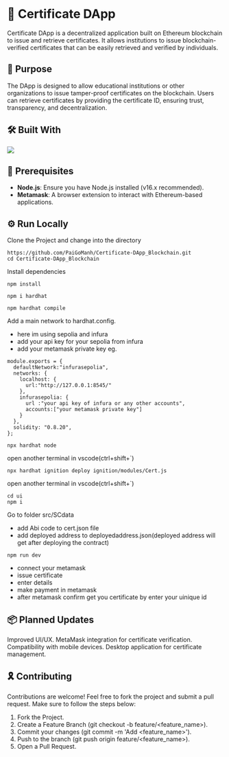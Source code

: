 # 🧾 Certificate DApp

Certificate DApp is a decentralized application built on Ethereum blockchain to issue and retrieve certificates. It allows institutions to issue blockchain-verified certificates that can be easily retrieved and verified by individuals.

## 🎯 Purpose

The DApp is designed to allow educational institutions or other organizations to issue tamper-proof certificates on the blockchain. Users can retrieve certificates by providing the certificate ID, ensuring trust, transparency, and decentralization.

## 🛠️ Built With

   <img src="https://skillicons.dev/icons?i=vscode,react,tailwind,nodejs,solidity,hardhat"/>

## 📢 Prerequisites

- **Node.js**: Ensure you have Node.js installed (v16.x recommended).
- **Metamask**: A browser extension to interact with Ethereum-based applications.

## ⚙️ Run Locally

Clone the Project and change into the directory

```
https://github.com/PaiGoManh/Certificate-DApp_Blockchain.git
cd Certificate-DApp_Blockchain
```

Install dependencies

```
npm install
```
```
npm i hardhat
```
```
npm hardhat compile
```
Add a main network to hardhat.config.
- here im using sepolia and infura 
- add your api key for your sepolia from infura
- add your metamask private key 
eg.
```
module.exports = {
  defaultNetwork:"infurasepolia",
  networks: {
    localhost: {
      url:"http://127.0.0.1:8545/"
    },
    infurasepolia: {
      url :"your api key of infura or any other accounts",
      accounts:["your metamask private key"]
    }
  },
  solidity: "0.8.20",
};
```
```
npx hardhat node
```
open another terminal in vscode(ctrl+shift+`)

```
npx hardhat ignition deploy ignition/modules/Cert.js
``` 
open another terminal in vscode(ctrl+shift+`)

```
cd ui
npm i 
```
Go to folder src/SCdata

- add Abi code to cert.json file
- add deployed address to deployedaddress.json(deployed address will get after deploying the contract)
  
```
npm run dev
```
- connect your metamask
- issue certificate
- enter details
- make payment in metamask
- after metamask confirm get you certificate by enter your uinique id

## 📦 Planned Updates

Improved UI/UX.
MetaMask integration for certificate verification.
Compatibility with mobile devices.
Desktop application for certificate management.

## 🎗️ Contributing

Contributions are welcome! Feel free to fork the project and submit a pull request. Make sure to follow the steps below:

1. Fork the Project.
2. Create a Feature Branch (git checkout -b feature/<feature_name>).
3. Commit your changes (git commit -m 'Add <feature_name>').
4. Push to the branch (git push origin feature/<feature_name>).
5. Open a Pull Request.
